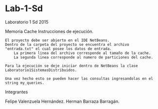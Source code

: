 # Lab-1-Sd
Laboratorio 1 Sd 2015

Memoria Cache 
Instrucciones de ejecución.

    El proyecto debe ser abierto en el IDE NetBeans.
    Dentro de la carpeta del proyecto se encuentra el archivo "entrada.txt" el cual posee los datos de entrada.
        La primera linea del archivo corresponde al tamaño de la cache.
        La segunda linea corresponde al numero de particiones del cache.

    Para la ejecución se deje iniciar dentro de NetBeans la clase Laboratorio1SistemasDistribuidos.

    Una vez hecho esto se pueden hacer las consultas ingresandolas en el string my_queries.

Integrantes

Felipe Valenzuela Hernández.
Herman Barraza Barragán.

  
